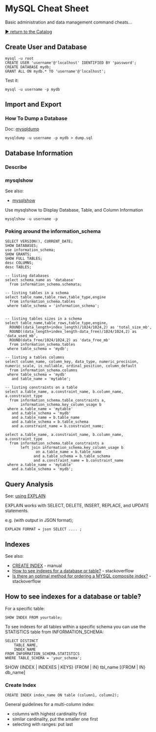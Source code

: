 # MySQL Cheat Sheet

Basic administration and data management command cheats...

[:arrow_forward: return to the Catalog](https://codingkata.tardate.com)


## Create User and Database

```
mysql -u root
CREATE USER 'username'@'localhost' IDENTIFIED BY 'password';
CREATE DATABASE mydb;
GRANT ALL ON mydb.* TO 'username'@'localhost';
```

Test it:
```
mysql -u username -p mydb
```

## Import and Export

### How To Dump a Database

Doc: [mysqldump](https://dev.mysql.com/doc/refman/8.0/en/mysqldump.html)

```
mysqldump -u username -p mydb > dump.sql
```


## Database Information

### Describe



### mysqlshow
See also:
* [mysqlshow](https://dev.mysql.com/doc/refman/8.0/en/mysqlshow.html)

Use mysqlshow to Display Database, Table, and Column Information
```
mysqlshow -u username -p
```

### Poking around the information_schema

```
SELECT VERSION(), CURRENT_DATE;
SHOW DATABASES;
use information_schema;
SHOW GRANTS;
SHOW FULL TABLES;
desc COLUMNS;
desc TABLES;

-- listing databases
select schema_name as 'database'
  from information_schema.schemata;

-- listing tables in a schema
select table_name,table_rows,table_type,engine
  from information_schema.tables
 where table_schema = 'information_schema';


-- listing tables sizes in a schema
select table_name,table_rows,table_type,engine,
  ROUND((data_length+index_length)/1024/1024,2) as 'total_size_mb',
  ROUND((data_length+index_length-data_free)/1024/1024,2) as 'data_used_mb',
  ROUND(data_free/1024/1024,2) as 'data_free_mb'
  from information_schema.tables
 where table_schema = 'mydb';

-- listing a tables columns
select column_name, column_key, data_type, numeric_precision, numeric_scale, is_nullable, ordinal_position, column_default
  from information_schema.columns
 where table_schema = 'mydb'
   and table_name = 'mytable';

-- listing constraints on a table
select a.table_name, a.constraint_name, b.column_name, a.constraint_type
  from information_schema.table_constraints a,
       information_schema.key_column_usage b
 where a.table_name = 'mytable'
   and a.table_schema = 'mydb'
   and a.table_name = b.table_name
   and a.table_schema = b.table_schema
   and a.constraint_name = b.constraint_name;

select a.table_name, a.constraint_name, b.column_name, a.constraint_type
  from information_schema.table_constraints a
       left join information_schema.key_column_usage b
              on a.table_name = b.table_name
             and a.table_schema = b.table_schema
             and a.constraint_name = b.constraint_name
 where a.table_name = 'mytable'
   and a.table_schema = 'mydb';
```

## Query Analysis

See: [using EXPLAIN](https://dev.mysql.com/doc/refman/8.0/en/using-explain.html)

EXPLAIN works with SELECT, DELETE, INSERT, REPLACE, and UPDATE statements.

e.g. (with output in JSON format);

```
EXPLAIN FORMAT = json SELECT .... ;
```



## Indexes

See also:
* [CREATE INDEX](https://dev.mysql.com/doc/refman/8.0/en/create-index.html) - manual
* [How to see indexes for a database or table?](https://stackoverflow.com/questions/5213339/how-to-see-indexes-for-a-database-or-table) - stackoverflow
* [Is there an optimal method for ordering a MYSQL composite index?](https://stackoverflow.com/questions/9537128/is-there-an-optimal-method-for-ordering-a-mysql-composite-index) - stackoverflow

## How to see indexes for a database or table?

For a specific table:

```
SHOW INDEX FROM yourtable;
```

To see indexes for all tables within a specific schema you can use the STATISTICS table from INFORMATION_SCHEMA:

```
SELECT DISTINCT
    TABLE_NAME,
    INDEX_NAME
FROM INFORMATION_SCHEMA.STATISTICS
WHERE TABLE_SCHEMA = 'your_schema';
```

SHOW {INDEX | INDEXES | KEYS}
    {FROM | IN} tbl_name
    [{FROM | IN} db_name]

### Create Index

```
CREATE INDEX index_name ON table (column1, column2);
```

General guidelines for a multi-column index:

* columns with highest cardinality first
* similar cardinality, put the smaller one first
* selecting with ranges: put last
